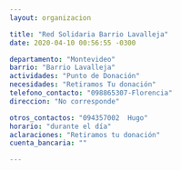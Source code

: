 ```yaml
---
layout: organizacion

title: "Red Solidaria Barrio Lavalleja"
date: 2020-04-10 00:56:55 -0300

departamento: "Montevideo"
barrio: "Barrio Lavalleja"
actividades: "Punto de Donación"
necesidades: "Retiramos Tu donación"
telefono_contacto: "098865307-Florencia"
direccion: "No corresponde"

otros_contactos: "094357002  Hugo"
horario: "durante el día"
aclaraciones: "Retiramos tu donación"
cuenta_bancaria: ""

---
```

